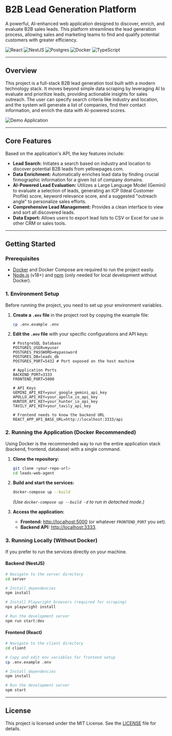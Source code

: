 # B2B Lead Generation Platform

A powerful, AI-enhanced web application designed to discover, enrich, and evaluate B2B sales leads. This platform streamlines the lead generation process, allowing sales and marketing teams to find and qualify potential customers with greater efficiency.

![React](https://img.shields.io/badge/react-%2320232a.svg?style=for-the-badge&logo=react&logoColor=%2361DAFB)
![NestJS](https://img.shields.io/badge/nestjs-%23E0234E.svg?style=for-the-badge&logo=nestjs&logoColor=white)
![Postgres](https://img.shields.io/badge/postgres-%23316192.svg?style=for-the-badge&logo=postgresql&logoColor=white)
![Docker](https://img.shields.io/badge/docker-%230db7ed.svg?style=for-the-badge&logo=docker&logoColor=white)
![TypeScript](https://img.shields.io/badge/typescript-%23007ACC.svg?style=for-the-badge&logo=typescript&logoColor=white)

---

## Overview

This project is a full-stack B2B lead generation tool built with a modern technology stack. It moves beyond simple data scraping by leveraging AI to evaluate and prioritize leads, providing actionable insights for sales outreach. The user can specify search criteria like industry and location, and the system will generate a list of companies, find their contact information, and enrich the data with AI-powered scores.

![Demo Application](recording.gif)

---

## Core Features

Based on the application's API, the key features include:

-   **Lead Search:** Initiates a search based on industry and location to discover potential B2B leads from yellowpages.com.
-   **Data Enrichment:** Automatically enriches lead data by finding crucial firmographic information for a given list of company domains.
-   **AI-Powered Lead Evaluation:** Utilizes a Large Language Model (Gemini) to evaluate a selection of leads, generating an ICP (Ideal Customer Profile) score, keyword relevance score, and a suggested "outreach angle" to personalize sales efforts.
-   **Comprehensive Lead Management:** Provides a clean interface to view and sort all discovered leads.
-   **Data Export:** Allows users to export lead lists to CSV or Excel for use in other CRM or sales tools.
---


## Getting Started

### Prerequisites

-   [Docker](https://www.docker.com/get-started) and Docker Compose are required to run the project easily.
-   [Node.js](https://nodejs.org/) (v18+) and [npm](https://www.npmjs.com/) (only needed for local development without Docker).

### 1. Environment Setup

Before running the project, you need to set up your environment variables.

1.  **Create a `.env` file** in the project root by copying the example file:
    ```bash
    cp .env.example .env
    ```
2.  **Edit the `.env` file** with your specific configurations and API keys:

    ```env
    # PostgreSQL Database
    POSTGRES_USER=myuser
    POSTGRES_PASSWORD=mypassword
    POSTGRES_DB=leads_db
    POSTGRES_PORT=5432 # Port exposed on the host machine

    # Application Ports
    BACKEND_PORT=3333
    FRONTEND_PORT=5000

    # API Keys
    GEMINI_API_KEY=your_google_gemini_api_key
    APOLLO_API_KEY=your_apollo_io_api_key
    HUNTER_API_KEY=your_hunter_io_api_key
    TAVILY_API_KEY=your_tavily_api_key
    
    # Frontend needs to know the backend URL
    REACT_APP_API_BASE_URL=http://localhost:3333/api
    ```

### 2. Running the Application (Docker Recommended)

Using Docker is the recommended way to run the entire application stack (backend, frontend, database) with a single command.

1.  **Clone the repository:**
    ```bash
    git clone <your-repo-url>
    cd leads-web-agent
    ```

2.  **Build and start the services:**
    ```bash
    docker-compose up --build
    ```
    *(Use `docker-compose up --build -d` to run in detached mode.)*

3.  **Access the application:**
    -   **Frontend:** [http://localhost:5000](http://localhost:5000) (or whatever `FRONTEND_PORT` you set).
    -   **Backend API:** [http://localhost:3333](http://localhost:3333).

### 3. Running Locally (Without Docker)

If you prefer to run the services directly on your machine.

#### Backend (NestJS)

```bash
# Navigate to the server directory
cd server

# Install dependencies
npm install

# Install Playwright browsers (required for scraping)
npx playwright install

# Run the development server
npm run start:dev
```
#### Frontend (React)

```bash
# Navigate to the client directory
cd client

# Copy and edit env variables for frontend setup
cp .env.example .env

# Install dependencies
npm install

# Run the development server
npm start
```
---
## License
This project is licensed under the MIT License. See the [LICENSE](LICENSE) file for details.